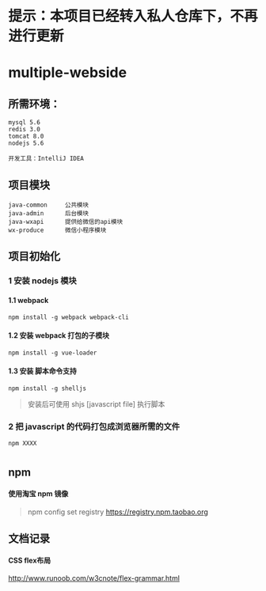 # 提示：本项目已经转入私人仓库下，不再进行更新



# multiple-webside

## 所需环境：
    mysql 5.6
    redis 3.0
    tomcat 8.0
    nodejs 5.6
    
    开发工具：IntelliJ IDEA
    
## 项目模块
    java-common     公共模块
    java-admin      后台模块
    java-wxapi      提供给微信的api模块
    wx-produce      微信小程序模块

## 项目初始化

### 1 安装 nodejs 模块

#### 1.1 webpack
    npm install -g webpack webpack-cli
    
#### 1.2 安装 webpack 打包的子模块
    npm install -g vue-loader
    
#### 1.3 安装 脚本命令支持
    npm install -g shelljs
>安装后可使用 shjs [javascript file] 执行脚本
    
### 2 把 javascript 的代码打包成浏览器所需的文件
    npm XXXX

#
#
#

## npm

#### 使用淘宝 npm 镜像

>npm config set registry https://registry.npm.taobao.org


## 文档记录
#### CSS flex布局
http://www.runoob.com/w3cnote/flex-grammar.html
